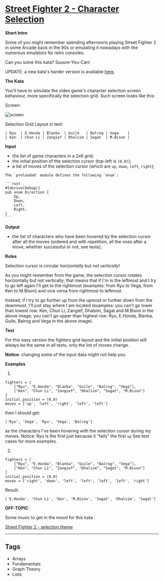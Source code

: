 # [Street Fighter 2 - Character Selection](https://www.codewars.com/kata/5853213063adbd1b9b0000be)

**Short Intro**

Some of you might remember spending afternoons playing Street Fighter 2 in some Arcade back in the 90s or emulating it nowadays with the numerous emulators for retro consoles.

Can you solve this kata? Suuure-You-Can!

UPDATE: a new kata's harder version is available [here](https://www.codewars.com/kata/street-fighter-2-character-selection-part-2/python).

**The Kata**

You'll have to simulate the video game's character selection screen behaviour, more specifically the selection grid.
Such screen looks like this:

Screen:

![screen](https://images.duckduckgo.com/iu/?u=http%3A%2F%2Fwww.fightersgeneration.com%2Fnp5%2Fgm%2Fsf2ce-s2.jpg&f=1 'Character Selection Screen for Street Fighter 2')

Selection Grid Layout in text:

```
| Ryu  | E.Honda | Blanka  | Guile   | Balrog | Vega    |
| Ken  | Chun Li | Zangief | Dhalsim | Sagat  | M.Bison |
```

**Input**

- the list of game characters in a 2x6 grid;
- the initial position of the selection cursor (top-left is `(0,0)`);
- a list of moves of the selection cursor (which are `up`, `down`, `left`, `right`);

````if:rust
The `preloaded` module defines the following `enum`:

```rust
#[derive(Debug)]
pub enum Direction {
    Up,
    Down,
    Left,
    Right,
}
```
````

**Output**

- the list of characters who have been hovered by the selection cursor after all the moves (ordered and with repetition, all the ones after a move, whether successful or not, see tests);

**Rules**

Selection cursor is circular _horizontally_ but _not vertically_!

As you might remember from the game, the selection cursor rotates horizontally but not vertically; that means that if I'm in the leftmost and I try to go left again I'll get to the rightmost (examples: from Ryu to Vega, from Ken to M.Bison) and vice versa from rightmost to leftmost.

Instead, if I try to go further up from the upmost or further down from the downmost, I'll just stay where I am located (examples: you can't go lower than lowest row: Ken, Chun Li, Zangief, Dhalsim, Sagat and M.Bison in the above image; you can't go upper than highest row: Ryu, E.Honda, Blanka, Guile, Balrog and Vega in the above image).

**Test**

For this easy version the fighters grid layout and the initial position will always be the same in all tests, only the list of moves change.

**Notice**: changing some of the input data might not help you.

**Examples**

1.

```
fighters = [
	["Ryu", "E.Honda", "Blanka", "Guile", "Balrog", "Vega"],
	["Ken", "Chun Li", "Zangief", "Dhalsim", "Sagat", "M.Bison"]
]
initial_position = (0,0)
moves = ['up', 'left', 'right', 'left', 'left']
```

then I should get:

```
['Ryu', 'Vega', 'Ryu', 'Vega', 'Balrog']
```

as the characters I've been hovering with the selection cursor during my moves.
Notice: Ryu is the first just because it "fails" the first `up`
See test cases for more examples.

2.

```
fighters = [
	["Ryu", "E.Honda", "Blanka", "Guile", "Balrog", "Vega"],
	["Ken", "Chun Li", "Zangief", "Dhalsim", "Sagat", "M.Bison"]
]
initial_position = (0,0)
moves = ['right', 'down', 'left', 'left', 'left', 'left', 'right']
```

Result:

```
['E.Honda', 'Chun Li', 'Ken', 'M.Bison', 'Sagat', 'Dhalsim', 'Sagat']
```

**OFF-TOPIC**

Some music to get in the mood for this kata :

[Street Fighter 2 - selection theme](https://www.youtube.com/watch?v=GR3d9FMBkC8)

---

## Tags

- Arrays
- Fundamentals
- Graph Theory
- Lists
